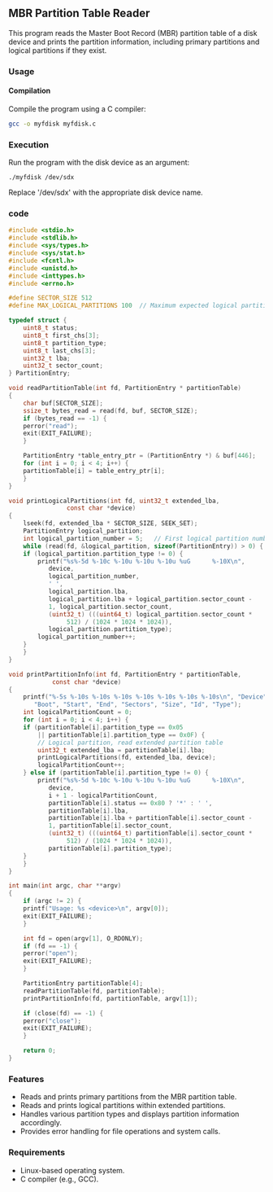 ## MBR Partition Table Reader

This program reads the Master Boot Record (MBR) partition table of a disk device and prints the partition information, including primary partitions and logical partitions if they exist.

### Usage

#### Compilation

Compile the program using a C compiler:

```bash
gcc -o myfdisk myfdisk.c
```

### Execution
Run the program with the disk device as an argument:
```
./myfdisk /dev/sdx
```
Replace '/dev/sdx' with the appropriate disk device name.

### code
```c
#include <stdio.h>
#include <stdlib.h>
#include <sys/types.h>
#include <sys/stat.h>
#include <fcntl.h>
#include <unistd.h>
#include <inttypes.h>
#include <errno.h>

#define SECTOR_SIZE 512
#define MAX_LOGICAL_PARTITIONS 100	// Maximum expected logical partitions

typedef struct {
    uint8_t status;
    uint8_t first_chs[3];
    uint8_t partition_type;
    uint8_t last_chs[3];
    uint32_t lba;
    uint32_t sector_count;
} PartitionEntry;

void readPartitionTable(int fd, PartitionEntry * partitionTable)
{
    char buf[SECTOR_SIZE];
    ssize_t bytes_read = read(fd, buf, SECTOR_SIZE);
    if (bytes_read == -1) {
	perror("read");
	exit(EXIT_FAILURE);
    }

    PartitionEntry *table_entry_ptr = (PartitionEntry *) & buf[446];
    for (int i = 0; i < 4; i++) {
	partitionTable[i] = table_entry_ptr[i];
    }
}

void printLogicalPartitions(int fd, uint32_t extended_lba,
			    const char *device)
{
    lseek(fd, extended_lba * SECTOR_SIZE, SEEK_SET);
    PartitionEntry logical_partition;
    int logical_partition_number = 5;	// First logical partition number
    while (read(fd, &logical_partition, sizeof(PartitionEntry)) > 0) {
	if (logical_partition.partition_type != 0) {
	    printf("%s%-5d %-10c %-10u %-10u %-10u %uG      %-10X\n",
		   device,
		   logical_partition_number,
		   ' ',
		   logical_partition.lba,
		   logical_partition.lba + logical_partition.sector_count -
		   1, logical_partition.sector_count,
		   (uint32_t) (((uint64_t) logical_partition.sector_count *
				512) / (1024 * 1024 * 1024)),
		   logical_partition.partition_type);
	    logical_partition_number++;
	}
    }
}

void printPartitionInfo(int fd, PartitionEntry * partitionTable,
			const char *device)
{
    printf("%-5s %-10s %-10s %-10s %-10s %-10s %-10s %-10s\n", "Device",
	   "Boot", "Start", "End", "Sectors", "Size", "Id", "Type");
    int logicalPartitionCount = 0;
    for (int i = 0; i < 4; i++) {
	if (partitionTable[i].partition_type == 0x05
	    || partitionTable[i].partition_type == 0x0F) {
	    // Logical partition, read extended partition table
	    uint32_t extended_lba = partitionTable[i].lba;
	    printLogicalPartitions(fd, extended_lba, device);
	    logicalPartitionCount++;
	} else if (partitionTable[i].partition_type != 0) {
	    printf("%s%-5d %-10c %-10u %-10u %-10u %uG      %-10X\n",
		   device,
		   i + 1 - logicalPartitionCount,
		   partitionTable[i].status == 0x80 ? '*' : ' ',
		   partitionTable[i].lba,
		   partitionTable[i].lba + partitionTable[i].sector_count -
		   1, partitionTable[i].sector_count,
		   (uint32_t) (((uint64_t) partitionTable[i].sector_count *
				512) / (1024 * 1024 * 1024)),
		   partitionTable[i].partition_type);
	}
    }
}

int main(int argc, char **argv)
{
    if (argc != 2) {
	printf("Usage: %s <device>\n", argv[0]);
	exit(EXIT_FAILURE);
    }

    int fd = open(argv[1], O_RDONLY);
    if (fd == -1) {
	perror("open");
	exit(EXIT_FAILURE);
    }

    PartitionEntry partitionTable[4];
    readPartitionTable(fd, partitionTable);
    printPartitionInfo(fd, partitionTable, argv[1]);

    if (close(fd) == -1) {
	perror("close");
	exit(EXIT_FAILURE);
    }

    return 0;
}
```

### Features
- Reads and prints primary partitions from the MBR partition table.
- Reads and prints logical partitions within extended partitions.
- Handles various partition types and displays partition information accordingly.
- Provides error handling for file operations and system calls.

###  Requirements
- Linux-based operating system.
- C compiler (e.g., GCC).
